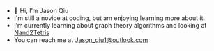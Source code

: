 - 👋 Hi, I’m Jason Qiu
- I'm still a novice at coding, but am enjoying learning more about it. 
- I’m currently learning about graph theory algorithms and looking at [Nand2Tetris](https://www.nand2tetris.org/) 
- You can reach me at Jason_qiu1@outlook.com

